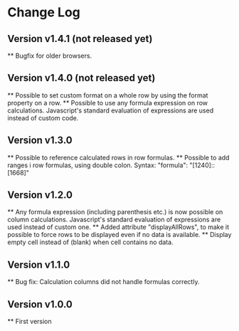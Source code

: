 # Change Log

## Version v1.4.1 (not released yet)
** Bugfix for older browsers.

## Version v1.4.0 (not released yet)
** Possible to set custom format on a whole row by using the format property on a row.
** Possible to use any formula expression on row calculations. Javascript's standard evaluation of expressions are used instead of custom code.

## Version v1.3.0
** Possible to reference calculated rows in row formulas.
** Possible to add ranges i row formulas, using double colon. Syntax: "formula": "[1240]::[1668]"

## Version v1.2.0
** Any formula expression (including parenthesis etc.) is now possible on column calculations. Javascript's standard evaluation of expressions are used instead of custom one.
** Added attribute "displayAllRows", to make it possible to force rows to be displayed even if no data is available.
** Display empty cell instead of (blank) when cell contains no data.

## Version v1.1.0
** Bug fix: Calculation columns did not handle formulas correctly.

## Version v1.0.0
** First version
